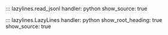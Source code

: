 ::: lazylines.read_jsonl
    handler: python
    show_source: true

::: lazylines.LazyLines
    handler: python
    show_root_heading: true
    show_source: true

